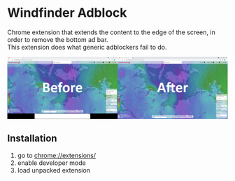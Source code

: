 # Windfinder Adblock
Chrome extension that extends the content to the edge of the screen, in order to remove the bottom ad bar. <br />
This extension does what generic adblockers fail to do.

<img src="img.png" alt="img" width="1000px" />

## Installation

1. go to [chrome://extensions/](chrome://extensions/)
2. enable developer mode
3. load unpacked extension
